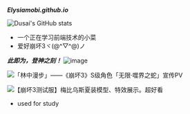 ***Elysiamobi.github.io***

![Dusai's GitHub stats](https://github-readme-stats.vercel.app/api?username=Elysiamobi)

- 一个正在学习前端技术的小菜
- 爱好崩坏3ヾ(@^▽^@)ノ
  
***此即为，登神之刻！***
![image](https://github.com/Elysiamobi/Elysiamobi.github.io/assets/118823579/afadb37e-97b2-4625-8462-d21fbe4a8388)

![「林中漫步」——《崩坏3》S级角色「无限·噬界之蛇」宣传PV](https://github.com/Elysiamobi/Elysiamobi.github.io/assets/118823579/902cb4e0-9cc5-4cef-a842-9b6110423ea3)

![【崩坏3测试服】梅比乌斯夏装模型、特效展示。超好看](https://github.com/Elysiamobi/Elysiamobi.github.io/assets/118823579/8e6aab74-0865-49d4-a266-502054af4247)


  
 - used for study
